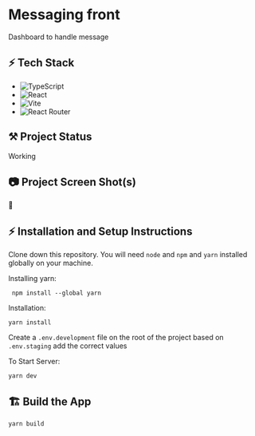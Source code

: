 # Messaging front

Dashboard to handle message

## ⚡ Tech Stack

- ![TypeScript](https://img.shields.io/badge/typescript-%23007ACC.svg?style=for-the-badge&logo=typescript&logoColor=white)
- ![React](https://img.shields.io/badge/react-%2320232a.svg?style=for-the-badge&logo=react&logoColor=%2361DAFB)
- ![Vite](https://img.shields.io/badge/vite-%23646CFF.svg?style=for-the-badge&logo=vite&logoColor=white)
- ![React Router](https://img.shields.io/badge/React_Router-CA4245?style=for-the-badge&logo=react-router&logoColor=white)

## ⚒️ Project Status

Working

## 📷 Project Screen Shot(s)

🙈

## ⚡ Installation and Setup Instructions

Clone down this repository. You will need `node` and `npm` and `yarn` installed globally on your machine.

Installing yarn:

` npm install --global yarn`

Installation:

`yarn install`

Create a `.env.development` file on the root of the project based on `.env.staging` add the correct values

To Start Server:

`yarn dev`

## 🏗️ Build the App

`yarn build`

